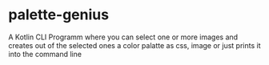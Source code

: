 # palette-genius
A Kotlin CLI Programm where you can select one or more images and creates out of the selected ones a color palatte as css, image or just prints it into the command line
